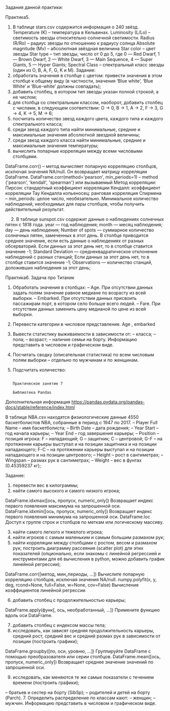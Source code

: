 Задания данной практики:

Практика5.
1. В таблице stars.csv содержится информация о 240 звёзд.
Temperature (K) – температура в Кельвинах.
Luminosity (L/Lo) – cветимость звезды относительно солнечной светимости.
Radius (R/Ro) – радиус звезды по отношению к радиусу солнца
Absolute magnitude (Mv) – абсолютная звёздная величина
Star color – цвет звезды
Star type – тип звезды, число от 0 до 5, где
0 — Red Dwarf,
1 — Brown Dwarf,
2 — White Dwarf,
3 — Main Sequence,
4 — Super Giants,
5 — Hyper Giants;
Spectral Class – спектральный класс звезды (один из O, B, A, F, G, K и M).
Задание:
1. обработать значения в столбце с цветом: привести значения в этом столбце к общему виду (в частности, значения ‘Blue white’, ‘Blue White’ и ‘Blue-white’ должны совпадать);
2. добавить столбец, в котором тип звезды указан полной строкой, а не числом;
3. для столбца со спектральным классом, наоборот, добавить столбец с числами, в следующем соответствии:
O → 0,
B → 1,
A → 2,
F → 3,
G → 4,
K → 5,
M → 6;
4. посчитать количество звезд каждого цвета, каждого типа и каждого спектрального класса;
5. среди звезд каждого типа найти минимальные, средние и максимальные значения абсолютной звездной величины;
6. среди звезд каждого класса найти минимальные, средние и максимальные значения температуры;
7. вычислить попарные корреляции между всеми числовыми столбцами.


DataFrame.corr() – метод вычисляет попарную корреляцию столбцов, исключая значения NA/null. Он возвращает матрицу корреляции DataFrame.
DataFrame.corr(method='pearson', min_periods=1)
– method {'pearson', 'kendall', 'spearman'} или вызываемый
Метод корреляции:
Пирсон: стандартный коэффициент корреляции
Кендалл: коэффициент корреляции Тау Кендалла
копьеносец: ранговая корреляция Спирмена
– min_periods: целое число, необязательно. Минимальное количество наблюдений, необходимых для пары столбцов, чтобы получить действительный результат.


 
2. В таблице sunspot.csv содержит данные о наблюдениях солнечных пятен с 1818 года.
year — год наблюдения;
month — месяц наблюдения;
day — день наблюдения;
Number of spots — суммарное количество солнечных пятен, замеченных в этот день. В столбце приводится среднее значение, если есть данные о наблюдениях от разных обсерваторий. Если данных за этот день нет, то в столбце ставится значение -1;
Standard Deviation — среднеквадратическое отклонение наблюдений с разных станций; Если данных за этот день нет, то в столбце ставится значение -1;
Observations — количество станций, доложивших наблюдения за этот день;

Практика6.
Задача про Титаник
1.  Обработать значения в столбцах:
– Age. При отсутствии данных задать полям значение равное медиане по возрасту из всей выборки.
– Embarked. При отсутствии данных присвоить пассажирам порт, в котором село больше всего людей.
– Fare. При отсутствии данных заменить цену медианой по цене из всей выборки.
2. Перевести категории в числовое представление. Age , embarked
3. Вывести статистику выживаемости в зависимости от:
– класса;
– пола;
– возраст;
– наличие семьи на борту.
Информацию представить в числовом и графическом виде.
4. Посчитать сводку (описательная статистика) по всем числовым полям выборки – отдельно по мужчинам и по женщинам.
5. Подсчитать количество:

                                                                              Практическое занятие 7
                                                                                Библиотека Pandas

Дополнительная информация
https://pandas.pydata.org/pandas-docs/stable/reference/index.html

В таблице NBA.csv находятся физиологические данные 4550 баскетболистов NBA, собранные в период с 1947 по 2017.
– Player Full Name – имя баскетболиста;
– Birth Date – дата рождения;
– Year Start – год начала карьеры;
– Year End – год завершения карьеры;
– Position – позиция игрока:
F – нападающий;
G – защитник;
C – центровой;
G-F – на протяжении карьеры выступал и на позиции защитника и на позиции нападающего;
F-C – на протяжении карьеры выступал и на позиции нападающего и на позиции центрового;
– Height – рост в сантиметрах;
– Wingspan – размах рук в сантиметрах;
– Weight – вес в фунтах (0.45359237 кг);

Задание:
1. перевести вес в килограммы;
2. найти самого высокого и самого низкого игрока;

DataFrame.idxmax([ось, пропуск, numeric_only])	Возвращает индекс первого появления максимума на запрошенной оси.
DataFrame.idxmin([ось, пропуск, numeric_only])
Возвращает индекс первого появления минимума на запрошенной оси.
DataFrame.loc
Доступ к группе строк и столбцов по меткам или логическому массиву.

3. найти самого легкого и тяжелого игрока;
4. найти игроков с самым маленьким и самым большим размахом рук;
5. найти корреляции между столбцами с ростом, весом и размахом рук; построить диаграмму рассеяния (scatter plot) для этих показателей (опционально, если знакомы с линейной регрессией и инструментами для её вычисления в python, можно добавить график линейной регрессии);

DataFrame.corr([метод, мин_периоды, ...])
Вычислите попарную корреляцию столбцов, исключая значения NA/null.
numpy.polyfit(x, y, deg, rcond=None, full=False, w=None, cov=False)	Вычисление коэффициентов линейной регрессии

6. добавить столбец с продолжительностью карьеры;

DataFrame.apply(функ[, ось, необработанный, ...])
Примените функцию вдоль оси DataFrame.

7. добавить столбец с индексом массы тела;
8. исследовать, как зависят средняя продолжительность карьеры, средний рост, средний вес и средний размах рук в зависимости от позиции (построить графики);

DataFrame.groupby([по, оси, уровню, ...])
Группируйте DataFrame с помощью преобразователя или серии столбцов.
DataFrame.mean([ось, пропуск, numeric_only])	Возвращает среднее значение значений по запрошенной оси.

9. исследовать, как меняются те же самые показатели с течением времени (построить графики);

– братьев и сестер на борту (SibSp);
– родителей и детей на борту (Parch).
7. Определить распределение по классам кают:
– женщин;
– мужчин.
Информацию представить в числовом и графическом виде.
